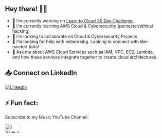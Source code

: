 <!-- ![Alt text](https://github.com/hshittu17/hshittu17/blob/main/cloud%20computing%20img%202%20credit%20emeritus.png)
-->
## Hey there! 👋🏾


<!--
**hshittu17/hshittu17** is a ✨ _special_ ✨ repository because its `README.md` (this file) appears on your GitHub profile.


Here are some ideas to get you started:
-->
- 🔭 I’m currently working on [Learn to Cloud 30 Day Challenge]([url](https://learntocloud.guide/)), 
- 🌱 I’m currently learning AWS Cloud & Cybersecurity (pentester/ethical hacking)
- 👯 I’m looking to collaborate on Cloud & Cybersecurity Projects
- 🤔 I’m looking for help with networking. Looking to connect with like-minded folks!
- 💬 Ask me about AWS Cloud Services such as IAM, VPC, EC2, Lambda, and how these services integrate together to create cloud architectures. 


## 📥 Connect on LinkedIn
<div display="flex">
  <a href="https://www.linkedin.com/in/hamza-shittu/">
    <img src="https://img.shields.io/badge/linkedin-%230077B5.svg?style=for-the-badge&logo=linkedin&logoColor=white" alt="LinkedIn"/>
  </a>
</div>

## ⚡ Fun fact:
Subscribe to my Music YouTube Channel:
<div display="flex">
<a href="https://www.youtube.com/@hamzz6824/videos" target="blank"><img align="center" src="https://1291668043.rsc.cdn77.org/getthumbnail.aspx?q=60&crop=1&h=450&w=800&id_file=213976093" alt="I have a music YouTube Channel" height="30" width="50" /></a>
</div>
